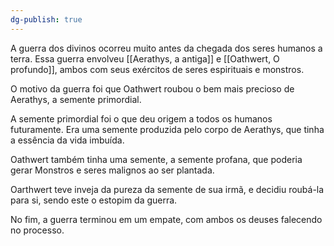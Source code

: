 ```yaml
---
dg-publish: true
---
```



A guerra dos divinos ocorreu muito antes da chegada dos seres humanos a terra. Essa guerra envolveu [[Aerathys, a antiga]] e [[Oathwert, O profundo]], ambos com seus exércitos de seres espirituais e monstros. 

O motivo da guerra foi que Oathwert roubou o bem mais precioso de Aerathys, a semente primordial. 

A semente primordial foi o que deu origem a todos os humanos futuramente. Era uma semente produzida pelo corpo de Aerathys, que tinha a essência da vida imbuída. 

Oathwert também tinha uma semente, a semente profana, que poderia gerar Monstros e seres malignos ao ser plantada. 

Oarthwert teve inveja da pureza da semente de sua irmã, e decidiu roubá-la para si, sendo este o estopim da guerra. 

No fim, a guerra terminou em um empate, com ambos os deuses falecendo no processo. 

